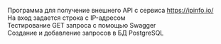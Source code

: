 Программа для получение внешнего API с сервиса https://ipinfo.io/<br>
На вход задается строка с IP-адресом<br>
Тестирование GET запроса с помощью Swagger<br>
Создание и добавление запросов в БД PostgreSQL

